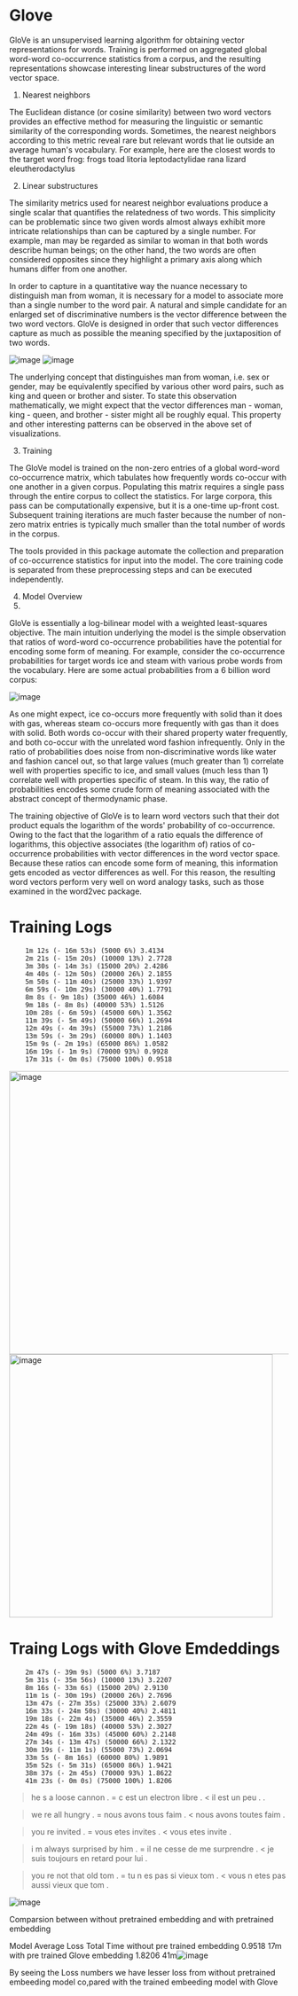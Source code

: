 

# Glove

GloVe is an unsupervised learning algorithm for obtaining vector representations for words. Training is performed on aggregated global word-word co-occurrence statistics from a corpus, and the resulting representations showcase interesting linear substructures of the word vector space.

1. Nearest neighbors

The Euclidean distance (or cosine similarity) between two word vectors provides an effective method for measuring the linguistic or semantic similarity of the corresponding words. Sometimes, the nearest neighbors according to this metric reveal rare but relevant words that lie outside an average human's vocabulary. For example, here are the closest words to the target word frog:
        frogs
        toad
        litoria
        leptodactylidae
        rana
        lizard
        eleutherodactylus


2. Linear substructures

The similarity metrics used for nearest neighbor evaluations produce a single scalar that quantifies the relatedness of two words. This simplicity can be problematic since two given words almost always exhibit more intricate relationships than can be captured by a single number. For example, man may be regarded as similar to woman in that both words describe human beings; on the other hand, the two words are often considered opposites since they highlight a primary axis along which humans differ from one another.


In order to capture in a quantitative way the nuance necessary to distinguish man from woman, it is necessary for a model to associate more than a single number to the word pair. A natural and simple candidate for an enlarged set of discriminative numbers is the vector difference between the two word vectors. GloVe is designed in order that such vector differences capture as much as possible the meaning specified by the juxtaposition of two words.

![image](https://user-images.githubusercontent.com/73247157/126044795-27429990-0b23-46a7-8bf5-0765fc8ace8d.png)
![image](https://user-images.githubusercontent.com/73247157/126044799-2eeb3f1b-b779-42bd-97f3-e4c8ed81666f.png)

The underlying concept that distinguishes man from woman, i.e. sex or gender, may be equivalently specified by various other word pairs, such as king and queen or brother and sister. To state this observation mathematically, we might expect that the vector differences man - woman, king - queen, and brother - sister might all be roughly equal. This property and other interesting patterns can be observed in the above set of visualizations.

3. Training

The GloVe model is trained on the non-zero entries of a global word-word co-occurrence matrix, which tabulates how frequently words co-occur with one another in a given corpus. Populating this matrix requires a single pass through the entire corpus to collect the statistics. For large corpora, this pass can be computationally expensive, but it is a one-time up-front cost. Subsequent training iterations are much faster because the number of non-zero matrix entries is typically much smaller than the total number of words in the corpus.


The tools provided in this package automate the collection and preparation of co-occurrence statistics for input into the model. The core training code is separated from these preprocessing steps and can be executed independently.

4. Model Overview
5. 
GloVe is essentially a log-bilinear model with a weighted least-squares objective. The main intuition underlying the model is the simple observation that ratios of word-word co-occurrence probabilities have the potential for encoding some form of meaning. For example, consider the co-occurrence probabilities for target words ice and steam with various probe words from the vocabulary. Here are some actual probabilities from a 6 billion word corpus:

![image](https://user-images.githubusercontent.com/73247157/126044821-91321e62-0896-47df-b20d-2c21d748cd64.png)

As one might expect, ice co-occurs more frequently with solid than it does with gas, whereas steam co-occurs more frequently with gas than it does with solid. Both words co-occur with their shared property water frequently, and both co-occur with the unrelated word fashion infrequently. Only in the ratio of probabilities does noise from non-discriminative words like water and fashion cancel out, so that large values (much greater than 1) correlate well with properties specific to ice, and small values (much less than 1) correlate well with properties specific of steam. In this way, the ratio of probabilities encodes some crude form of meaning associated with the abstract concept of thermodynamic phase.

The training objective of GloVe is to learn word vectors such that their dot product equals the logarithm of the words' probability of co-occurrence. Owing to the fact that the logarithm of a ratio equals the difference of logarithms, this objective associates (the logarithm of) ratios of co-occurrence probabilities with vector differences in the word vector space. Because these ratios can encode some form of meaning, this information gets encoded as vector differences as well. For this reason, the resulting word vectors perform very well on word analogy tasks, such as those examined in the word2vec package.







# Training Logs 

        1m 12s (- 16m 53s) (5000 6%) 3.4134
        2m 21s (- 15m 20s) (10000 13%) 2.7728
        3m 30s (- 14m 3s) (15000 20%) 2.4286
        4m 40s (- 12m 50s) (20000 26%) 2.1855
        5m 50s (- 11m 40s) (25000 33%) 1.9397
        6m 59s (- 10m 29s) (30000 40%) 1.7791
        8m 8s (- 9m 18s) (35000 46%) 1.6084
        9m 18s (- 8m 8s) (40000 53%) 1.5126
        10m 28s (- 6m 59s) (45000 60%) 1.3562
        11m 39s (- 5m 49s) (50000 66%) 1.2694
        12m 49s (- 4m 39s) (55000 73%) 1.2186
        13m 59s (- 3m 29s) (60000 80%) 1.1403
        15m 9s (- 2m 19s) (65000 86%) 1.0582
        16m 19s (- 1m 9s) (70000 93%) 0.9928
        17m 31s (- 0m 0s) (75000 100%) 0.9518
        
      


<img width="511" alt="image" src="https://user-images.githubusercontent.com/73247157/126046007-faf2904d-ce0e-45a4-adcc-7578eed67c79.png">


<img width="475" alt="image" src="https://user-images.githubusercontent.com/73247157/126046016-ee2231b6-2bd5-40a6-a311-226902962c72.png">

# Traing Logs with Glove Emdeddings

        2m 47s (- 39m 9s) (5000 6%) 3.7187
        5m 31s (- 35m 56s) (10000 13%) 3.2207
        8m 16s (- 33m 6s) (15000 20%) 2.9130
        11m 1s (- 30m 19s) (20000 26%) 2.7696
        13m 47s (- 27m 35s) (25000 33%) 2.6079
        16m 33s (- 24m 50s) (30000 40%) 2.4811
        19m 18s (- 22m 4s) (35000 46%) 2.3559
        22m 4s (- 19m 18s) (40000 53%) 2.3027
        24m 49s (- 16m 33s) (45000 60%) 2.2148
        27m 34s (- 13m 47s) (50000 66%) 2.1322
        30m 19s (- 11m 1s) (55000 73%) 2.0694
        33m 5s (- 8m 16s) (60000 80%) 1.9891
        35m 52s (- 5m 31s) (65000 86%) 1.9421
        38m 37s (- 2m 45s) (70000 93%) 1.8622
        41m 23s (- 0m 0s) (75000 100%) 1.8206
        
> he s a loose cannon .
= c est un electron libre .
< il est un peu . . <EOS>

> we re all hungry .
= nous avons tous faim .
< nous avons toutes faim . <EOS>

> you re invited .
= vous etes invites .
< vous etes invite . <EOS>

> i m always surprised by him .
= il ne cesse de me surprendre .
< je suis toujours en retard pour lui . <EOS>

> you re not that old tom .
= tu n es pas si vieux tom .
< vous n etes pas aussi vieux que tom . <EOS>
        
        
![image](https://user-images.githubusercontent.com/73247157/126046237-4f875f59-e27c-4743-895d-8579455e79d8.png)

 
        

Comparsion between without pretrained embedding and  with pretrained embedding
        
Model	Average Loss	Total Time
without pre trained embedding	0.9518	17m
with pre trained Glove embedding	1.8206	41m![image](https://user-images.githubusercontent.com/73247157/126046465-ab2f86ee-4915-4bec-92f8-d26a5be41488.png)

By seeing the Loss numbers we have lesser loss from without pretrained embeeding model co,pared with the trained embeeding model with Glove        


